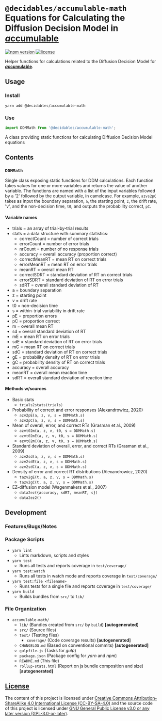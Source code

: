 <!--lint ignore first-heading-level  maximum-heading-length-->

# **`@decidables/accumulable-math`**<br>Equations for Calculating the Diffusion Decision Model in [<b><i>a</i>ccumulable</b>](https://decidables.github.io/accumulable)

[![npm version](https://img.shields.io/npm/v/@decidables/accumulable-math?logo=npm)](https://www.npmjs.com/package/@decidables/accumulable-math)
[![license](https://img.shields.io/npm/l/@decidables/accumulable-math?color=informational)](https://github.com/decidables/decidables/blob/main/LICENSE.md)

Helper functions for calculations related to the Diffusion Decision Model for
[<b><i>a</i>ccumulable</b>](https://decidables.github.io/accumulable).

## Usage

### Install

```shell
yarn add @decidables/accumulable-math
```

### Use

```javascript
import DDMMath from '@decidables/accumulable-math';
```

A class providing static functions for calculating Diffusion Decision Model equations

## Contents

### `DDMMath`

Single class exposing static functions for DDM calculations. Each function takes values for one or
more variables and returns the value of another variable. The functions are named with a list of the
input variables followed by a '2' followed by the output variable, in camelcase. For example,
`azvs2pC` takes as input the boundary separation, `a`, the starting point, `z`, the drift rate, 'v',
and the non-decision time, `t0`, and outputs the probability correct, `pC`.

#### Variable names

- trials = an array of trial-by-trial results
- stats = a data structure with summary statistics:
  - correctCount = number of correct trials
  - errorCount = number of error trials
  - nrCount = number of no response trials
  - accuracy = overall accuracy (proportion correct)
  - correctMeanRT = mean RT on correct trials
  - errorMeanRT = mean RT on error trials
  - meanRT = overall mean RT
  - correctSDRT = standard deviation of RT on correct trials
  - errorSDRT = standard deviation of RT on error trials
  - sdRT = overall standard deviation of RT
- a = boundary separation
- z = starting point
- v = drift rate
- t0 = non-decision time
- s = within-trial variability in drift rate
- pE = proportion errors
- pC = proportion correct
- m = overall mean RT
- sd = overall standard deviation of RT
- mE = mean RT on error trials
- sdE = standard deviation of RT on error trials
- mC = mean RT on correct trials
- sdC = standard deviation of RT on correct trials
- gE = probability density of RT on error trials
- gC = probability density of RT on correct trials
- accuracy = overall accuracy
- meanRT = overall mean reaction time
- sdRT = overall standard deviation of reaction time

#### Methods w/sources

- Basic stats
  - `trials2stats(trials)`
- Probability of correct and error responses (Alexandrowicz, 2020)
  - `azv2pE(a, z, v, s = DDMMath.s)` 
  - `azv2pC(a, z, v, s = DDMMath.s)`
- Mean of overall, error, and correct RTs (Grasman et al., 2009)
  - `azvt02m(a, z, v, t0, s = DDMMath.s)`
  - `azvt02mE(a, z, v, t0, s = DDMMath.s)`
  - `azvt02mC(a, z, v, t0, s = DDMMath.s)`
- Standard deviation of overall, error, and correct RTs (Grasman et al., 2009)
  - `azv2sd(a, z, v, s = DDMMath.s)`
  - `azv2sdE(a, z, v, s = DDMMath.s)`
  - `azv2sdC(a, z, v, s = DDMMath.s)`
- Density of error and correct RT distributions (Alexandrowicz, 2020)
  - `tazv2gE(t, a, z, v, s = DDMMath.s)`
  - `tazv2gC(t, a, z, v, s = DDMMath.s)`
- EZ-diffusion model (Wagenmakers et al., 2007)
  - `data2ez({accuracy, sdRT, meanRT, s})`
  - `data2ez2()`

## Development

### Features/Bugs/Notes

### Package Scripts

- `yarn lint`
  - Lints markdown, scripts and styles
- `yarn test`
  - Runs all tests and reports coverage in `test/coverage/`
- `yarn test:watch`
  - Runs all tests in watch mode and reports coverage in `test/coverage/`
- `yarn test:file <filename>`
  - Runs tests for a single file and reports coverage in `test/coverage/`
- `yarn build`
  - Builds bundles from `src/` to `lib/`

### File Organization

- `accumulable-math/`
  - `lib/` (Bundles created from `src/` by `build`) **\[autogenerated\]**
  - `src/` (Source files)
  - `test/` (Testing files)
    - `coverage/` (Code coverage results) **\[autogenerated\]**
  - `CHANGELOG.md` (Based on conventional commits) **\[autogenerated\]**
  - `gulpfile.js` (Tasks for *gulp*)
  - `package.json` (Package config for *yarn* and *npm*)
  - `README.md` (This file)
  - `rollup-stats.html` (Report on js bundle composition and size) **\[autogenerated\]**

## [License](https://github.com/decidables/decidables/blob/main/LICENSE.md)

The content of this project is licensed under [Creative Commons Attribution-ShareAlike 4.0
International License (CC-BY-SA-4.0)](https://creativecommons.org/licenses/by-sa/4.0/) and the
source code of this project is licensed under [GNU General Public License v3.0 or any later version
(GPL-3.0-or-later)](https://www.gnu.org/licenses/gpl-3.0.html).
